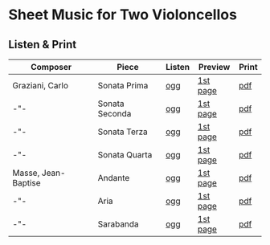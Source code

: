 # Sheet Music for Two Violoncellos

## Listen & Print

Composer | Piece | Listen | Preview | Print
-------- | ----- | ------ | ------- | -----
Graziani, Carlo | Sonata Prima | [ogg](http://cellist.bplaced.net/ogg/Graziani,%20Carlo/graziani_sonata_prima.ogg) | [1st page](https://raw.githubusercontent.com/cellist/Lilypond-Sheet-Music/master/Vlc%2C%20Vlc/Graziani%2C%20Carlo/Sonata%20Prima/preview.png) | [pdf](https://github.com/cellist/Lilypond-Sheet-Music/raw/master/Vlc%2C%20Vlc/Graziani%2C%20Carlo/Sonata%20Prima/graziani_sonata_prima.pdf)
-"- | Sonata Seconda | [ogg](http://cellist.bplaced.net/ogg/Graziani,%20Carlo/graziani_sonata_seconda.ogg) | [1st page](https://raw.githubusercontent.com/cellist/Lilypond-Sheet-Music/master/Vlc%2C%20Vlc/Graziani%2C%20Carlo/Sonata%20Seconda/preview.png) | [pdf](https://github.com/cellist/Lilypond-Sheet-Music/raw/master/Vlc%2C%20Vlc/Graziani%2C%20Carlo/Sonata%20Seconda/graziani_sonata_seconda.pdf)
-"- | Sonata Terza | [ogg](http://cellist.bplaced.net/ogg/Graziani,%20Carlo/graziani_sonata_terza.ogg) | [1st page](https://raw.githubusercontent.com/cellist/Lilypond-Sheet-Music/master/Vlc%2C%20Vlc/Graziani%2C%20Carlo/Sonata%20Terza/preview.png) | [pdf](https://github.com/cellist/Lilypond-Sheet-Music/raw/master/Vlc%2C%20Vlc/Graziani%2C%20Carlo/Sonata%20Terza/graziani_sonata_terza.pdf)
-"- | Sonata Quarta | [ogg](http://cellist.bplaced.net/ogg/Graziani,%20Carlo/graziani_sonata_quarta.ogg) | [1st page](https://raw.githubusercontent.com/cellist/Lilypond-Sheet-Music/master/Vlc%2C%20Vlc/Graziani%2C%20Carlo/Sonata%20Quarta/preview.png) | [pdf](https://github.com/cellist/Lilypond-Sheet-Music/raw/master/Vlc%2C%20Vlc/Graziani%2C%20Carlo/Sonata%20Quarta/graziani_sonata_quarta.pdf)
Masse, Jean-Baptise | Andante | [ogg](http://cellist.bplaced.net/ogg/Masse,%20Jean-Baptiste/masse_andante.ogg) | [1st page](https://raw.githubusercontent.com/cellist/Lilypond-Sheet-Music/master/Vlc%2C%20Vlc/Masse%2C%20Jean%20Baptiste/Andante/preview.png) | [pdf](https://github.com/cellist/Lilypond-Sheet-Music/raw/master/Vlc%2C%20Vlc/Masse%2C%20Jean%20Baptiste/Andante/masse_andante.pdf)
-"- | Aria | [ogg](http://cellist.bplaced.net/ogg/Masse,%20Jean-Baptiste/masse_aria.ogg) | [1st page](https://raw.githubusercontent.com/cellist/Lilypond-Sheet-Music/master/Vlc%2C%20Vlc/Masse%2C%20Jean%20Baptiste/Aria/preview.png) | [pdf](https://github.com/cellist/Lilypond-Sheet-Music/raw/master/Vlc%2C%20Vlc/Masse%2C%20Jean%20Baptiste/Aria/masse_aria.pdf)
-"- | Sarabanda | [ogg](http://cellist.bplaced.net/ogg/Masse,%20Jean-Baptiste/masse_sarabanda.ogg) | [1st page](https://raw.githubusercontent.com/cellist/Lilypond-Sheet-Music/master/Vlc%2C%20Vlc/Masse%2C%20Jean%20Baptiste/Sarabanda/preview.png) | [pdf](https://github.com/cellist/Lilypond-Sheet-Music/raw/master/Vlc%2C%20Vlc/Masse%2C%20Jean%20Baptiste/Sarabanda/masse_sarabanda.pdf)
